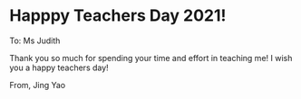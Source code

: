 # Happpy Teachers Day 2021!

To: Ms Judith

Thank you so much for spending your time and effort in teaching me! I wish you a happy teachers day!

From,
Jing Yao
